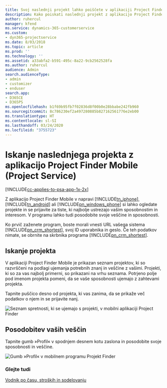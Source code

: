 ```yaml
---
title: Svoj naslednji projekt lahko poiščete v aplikaciji Project Finder Mobile
description: Kako poiskati naslednji projekt z aplikacijo Project Finder Mobile za rešitev Project Service
author: ruhercul
manager: kfend
ms.service: dynamics-365-customerservice
ms.custom:
- dyn365-projectservice
ms.date: 8/03/2018
ms.topic: article
ms.prod: ''
ms.technology: ''
ms.assetid: a33abfa2-b591-495c-8a22-9cb2562528fa
ms.author: ruhercul
audience: Admin
search.audienceType:
- admin
- customizer
- enduser
search.app:
- D365CE
- D365PS
ms.openlocfilehash: b1f69b95fb7f02836d8f00b0e28bbabe242fb960
ms.sourcegitcommit: 8c786230ef2a497280885b827162561776e2eb00
ms.translationtype: HT
ms.contentlocale: sl-SI
ms.lasthandoff: 03/24/2020
ms.locfileid: "3755723"
---
```

# <a name="find-your-next-project-with-the-project-finder-mobile-app-project-service"></a>Iskanje naslednjega projekta z aplikacijo Project Finder Mobile (Project Service)

[!INCLUDE[cc-applies-to-psa-app-1x-2x](../includes/cc-applies-to-psa-app-1x-2x.md)]

Z aplikacijo Project Finder Mobile v napravi [!INCLUDE[tn_iphone](../includes/tn-iphone.md)], [!INCLUDE[tn_android](../includes/tn-android.md)] ali [!INCLUDE[pn_windows_phone](../includes/pn-windows-phone.md)] si lahko ogledate projekte in se prijavite za tiste, ki najbolje ustrezajo vašim sposobnostim in interesom. V programu lahko tudi posodobite svoje veščine in sposobnosti.  
  
 Ko prvič zaženete program, boste morali vnesti URL vašega sistema [!INCLUDE[pn_crm_shortest](../includes/pn-crm-shortest.md)], svoj ID uporabnika in geslo. Če teh podatkov nimate, se obrnite na skrbnika programa [!INCLUDE[pn_crm_shortest](../includes/pn-crm-shortest.md)].  
  
## <a name="find-a-project"></a>Iskanje projekta  
 V aplikaciji Project Finder Mobile je prikazan seznam projektov, ki so razvrščeni na podlagi ujemanja potrebnih znanj in veščine z vašimi. Projekti, ki so za vas najbolj primerni, so prikazani na vrhu seznama. Potrjeno polje pod imenom projekta pomeni, da se vaše sposobnosti ujemajo z zahtevami projekta.  
  
 Tapnite puščico desno od projekta, ki vas zanima, da se prikaže več podatkov o njem in se prijavite nanj.  
  
 ![Seznam spretnosti, ki se ujemajo s projekti, v mobilni aplikaciji Project Finder](../project-service/media/project-service-project-finder-list.png "Seznam spretnosti, ki se ujemajo s projekti, v mobilni aplikaciji Project Finder")  
  
## <a name="update-your-skills"></a>Posodobitev vaših veščin  
 Tapnite gumb »Profil« v spodnjem desnem kotu zaslona in posodobite svoje sposobnosti in veščine.  
  
 ![Gumb »Profil« v mobilnem programu Projekt Finder](../project-service/media/project-service-project-finder-profile.png "Gumb »Profil« v mobilnem programu Projekt Finder")  
  
### <a name="see-also"></a>Glejte tudi  
 [Vodnik po času, stroških in sodelovanju](../project-service/time-expense-collaboration-guide.md)
